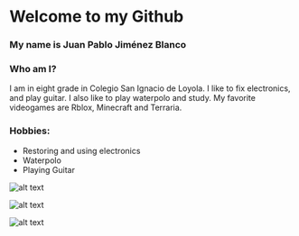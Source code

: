 # Welcome to my Github

### My name is Juan Pablo Jiménez Blanco
### Who am I?
I am in eight grade in Colegio San Ignacio de Loyola. I like to fix electronics, and play guitar. I also like to play waterpolo and study. My favorite videogames are Rblox, Minecraft and Terraria.

### Hobbies:
* Restoring and using electronics
* Waterpolo
* Playing Guitar

![alt text](https://external-content.duckduckgo.com/iu/?u=https%3A%2F%2Ftse4.mm.bing.net%2Fth%3Fid%3DOIP.MtuZ9qS2CSaWSnu8MjAAnAEhDY%26pid%3DApi&f=1)

![alt text](https://external-content.duckduckgo.com/iu/?u=https%3A%2F%2Ftse1.mm.bing.net%2Fth%3Fid%3DOIP.zEnLXW3Lz9ON5fRN6Av2vwHaHa%26pid%3DApi&f=1)

![alt text](https://external-content.duckduckgo.com/iu/?u=https%3A%2F%2Ftse4.mm.bing.net%2Fth%3Fid%3DOIP.L4FFGSNRduoS8O9xeAwZEwHaLx%26pid%3DApi&f=1)
<!---
CSI-Juan-Jimenez/CSI-Juan-Jimenez is a ✨ special ✨ repository because its `README.md` (this file) appears on your GitHub profile.
You can click the Preview link to take a look at your changes.
--->
